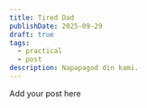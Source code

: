 ```yaml
---
title: Tired Dad
publishDate: 2025-09-29
draft: true
tags:
  - practical
  - post
description: Napapagod din kami.
---
```


Add your post here
